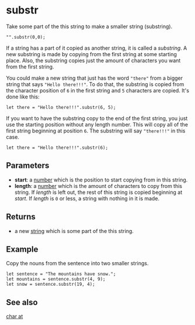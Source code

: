 # substr

Take some part of the this string to make a smaller string (substring).

```sig
"".substr(0,0);
```

If a string has a part of it copied as another string, it is called a _substring_. A new 
substring is made by copying from the first string at some starting place. Also, the substring
copies just the amount of characters you want from the first string.

You could make a new string that just has the word `"there"` from a bigger string that
says `"Hello there!!!"`. To do that, the substring is copied from the character position of `6` in the first string and `5` characters are copied. It's done like this:

```block
let there = "Hello there!!!".substr(6, 5);
```
If you want to have the substring copy to the end of the first string, you just use the starting
position without any length number. This will copy all of the first string beginning at position `6`. The substring will say `"there!!!"` in this case.

```block
let there = "Hello there!!!".substr(6);
```

## Parameters

* **start**: a [number](/types/number) which is the position to start copying from in this string. 
* **length**: a [number](/types/number) which is the amount of characters to copy from this string. If _length_ is left out, the rest of this string is copied beginning at _start_. If _length_ is `0` or less, a string with nothing in it is made.

## Returns

* a new [string](/types/string) which is some part of the this string.

## Example

Copy the nouns from the sentence into two smaller strings.

```block
let sentence = "The mountains have snow.";
let mountains = sentence.substr(4, 9);
let snow = sentence.substr(19, 4);
```

## See also

[char at](/reference/text/char-at)